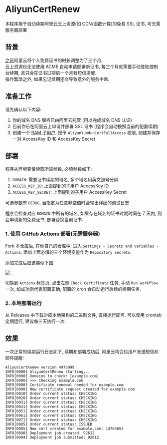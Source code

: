# AliyunCertRenew

本程序用于自动续期阿里云云上资源(如 CDN/函数计算)的免费 SSL 证书, 可无需服务器部署

## 背景

[之前](https://help.aliyun.com/zh/ssl-certificate/product-overview/notice-on-adjustment-of-service-policies-for-free-certificates)阿里云将个人免费证书的时长调整为了三个月.  
云上资源也无法使用 ACME 自动申请部署新证书, 每三个月就需要手动登陆控制台续期, 且只会在证书过期前一个月有短信提醒.  
操作繁琐之外, 如果忘记续期还会导致意外的服务中断.

## 准备工作

请先确认以下内容:
1. 你的域名 DNS 解析已由阿里云托管 (用以完成域名 DNS 认证)
2. 目前你已在阿里云上申请并部署 SSL 证书 (程序会自动按照当前的配置续期)
3. 创建一个 [RAM 子用户](https://ram.console.aliyun.com/users), 授予 `AliyunYundunCertFullAccess` 权限, 创建并保存一对 AccessKey ID 和 AccessKey Secret

## 部署

程序从环境变量读取所需参数, 必填参数如下:

1. `DOMAIN`: 需要证书续期的域名, 多个域名用英文逗号分隔
2. `ACCESS_KEY_ID`: 上面提到的子用户 AccessKey ID
3. `ACCESS_KEY_SECRET`: 上面提到的子用户 AccessKey Secret

可选参数有 `DEBUG`, 当指定为任意非空值时会输出详细的调试日志

程序会检查对应 `DOMAIN` 中所有的域名, 如果存在域名的证书过期时间在 7 天内, 则会申请新的免费证书, 部署替换当前证书.

### 1. 使用 GitHub Actions 部署(无需服务器)

Fork 本仓库后, 在你自己的仓库中, 进入 `Settings - Secrets and variables - Actions`, 添加上面必填的三个环境变量作为 `Repository secrets`.

添加完成后应该类似下图

![](https://github.com/user-attachments/assets/ec7bc16a-f66c-47ce-9f23-7cfb24b9a8e1)

切换到 `Actions` 标签页, 点击左侧 `Check Certificate` 任务, 手动 `Run workflow` 一次, 如成功则代表配置正确, 配置的 cron 会自动运行后续的续期任务.

### 2. 本地部署运行

从 Releases 中下载对应本地架构的二进制文件, 直接运行即可. 可以使用 crontab 定期运行, 建议每三天执行一次.

## 效果

一次正常的续期运行日志如下, 续期和部署成功后, 阿里云均会给用户发送短信和邮件提醒:

```
AliyunCertRenew version 497b999
INFO[0000] AliyunCertRenew starting...                  
INFO[0000] Domains to check: [example.com]             
INFO[0000] >>> Checking example.com                    
INFO[0000] Certificate renewal needed for example.com  
INFO[0000] New certificate request created for example.com 
INFO[0010] Order current status: CHECKING               
INFO[0020] Order current status: CHECKING               
INFO[0031] Order current status: CHECKING               
INFO[0041] Order current status: CHECKING               
INFO[0051] Order current status: CHECKING               
INFO[0061] Order current status: CHECKING               
INFO[0071] Order current status: CHECKING               
INFO[0085] Order current status: ISSUED                 
INFO[0085] New cert created for example.com: 14764653  
INFO[0090] Deployment job created: 92612
INFO[0094] Deployment job submitted: 92612
```